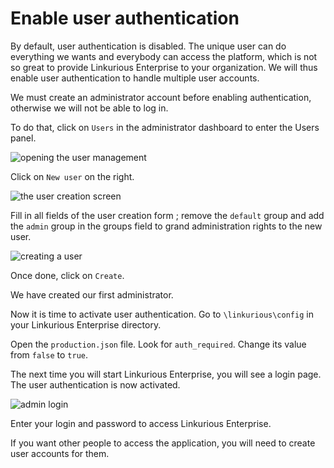 # Enable user authentication

By default, user authentication is disabled. The unique user can do everything we wants and everybody can access the platform, which is not so great to provide Linkurious Enterprise to your organization. We will thus enable user authentication to handle multiple user accounts.

We must create an administrator account before enabling authentication, otherwise we will not be able to log in.

To do that, click on ```Users``` in the administrator dashboard to enter the Users panel.

![opening the user management](https://dl.dropboxusercontent.com/s/sclu8e2gj8q4fk6/99.png?dl=0)

Click on ```New user``` on the right.

![the user creation screen](https://dl.dropboxusercontent.com/s/pk1o1dzuzebpnf3/100.png?dl=0)

Fill in all fields of the user creation form ; remove the ```default``` group and add the ```admin``` group in the groups field to grand administration rights to the new user.

![creating a user](https://dl.dropboxusercontent.com/s/85w4sm4fkh86t8d/109.png?dl=0)

Once done, click on ```Create```.

We have created our first administrator.

Now it is time to activate user authentication. Go to  ```\linkurious\config``` in your Linkurious Enterprise directory.

Open the ```production.json``` file. Look for ```auth_required```. Change its value from ```false``` to ```true```.

The next time you will start Linkurious Enterprise, you will see a login page. The user authentication is now activated.

![admin login](https://dl.dropboxusercontent.com/s/ymsb2l06egytrte/110.png?dl=0)

Enter your login and password to access Linkurious Enterprise.

If you want other people to access the application, you will need to create user accounts for them.
